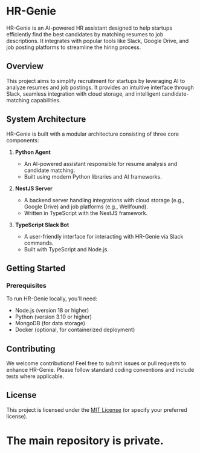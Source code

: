 # HR-Genie

HR-Genie is an AI-powered HR assistant designed to help startups efficiently find the best candidates by matching resumes to job descriptions. It integrates with popular tools like Slack, Google Drive, and job posting platforms to streamline the hiring process.

## Overview

This project aims to simplify recruitment for startups by leveraging AI to analyze resumes and job postings. It provides an intuitive interface through Slack, seamless integration with cloud storage, and intelligent candidate-matching capabilities.

## System Architecture

HR-Genie is built with a modular architecture consisting of three core components:

1. **Python Agent**  
   - An AI-powered assistant responsible for resume analysis and candidate matching.
   - Built using modern Python libraries and AI frameworks.

2. **NestJS Server**  
   - A backend server handling integrations with cloud storage (e.g., Google Drive) and job platforms (e.g., Wellfound).
   - Written in TypeScript with the NestJS framework.

3. **TypeScript Slack Bot**  
   - A user-friendly interface for interacting with HR-Genie via Slack commands.
   - Built with TypeScript and Node.js.


## Getting Started

### Prerequisites

To run HR-Genie locally, you'll need:
- Node.js (version 18 or higher)
- Python (version 3.10 or higher)
- MongoDB (for data storage)
- Docker (optional, for containerized deployment)


## Contributing

We welcome contributions! Feel free to submit issues or pull requests to enhance HR-Genie. Please follow standard coding conventions and include tests where applicable.

## License

This project is licensed under the [MIT License](LICENSE) (or specify your preferred license).

# The main repository is private.
